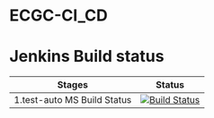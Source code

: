 # ECGC-CI_CD
# Jenkins Build status
| Stages        | Status |
| ------------- |:-----------:| 
|1.test-auto MS Build Status| [![Build Status](http://10.210.12.76:8080/buildStatus/icon?job=test-auto)](http://10.210.12.76:8080/job/test-auto/)||

